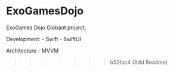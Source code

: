 # ExoGamesDojo
ExoGames Dojo Globant project.

Development:
    - Swift
    - SwiftUI

Architecture
    - MVVM
    
>>>>>>> b52fac4 (Add Readme)
